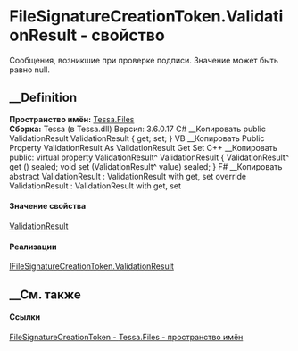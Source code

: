 # FileSignatureCreationToken.ValidationResult - свойство
Сообщения, возникшие при проверке подписи. Значение может быть равно null.
## __Definition
 **Пространство имён:** [Tessa.Files](N_Tessa_Files.htm)  
 **Сборка:** Tessa (в Tessa.dll) Версия: 3.6.0.17
C# __Копировать
     public ValidationResult ValidationResult { get; set; }
VB __Копировать
     Public Property ValidationResult As ValidationResult
    	Get
    	Set
C++ __Копировать
     public:
    virtual property ValidationResult^ ValidationResult {
    	ValidationResult^ get () sealed;
    	void set (ValidationResult^ value) sealed;
    }
F# __Копировать
     abstract ValidationResult : ValidationResult with get, set
    override ValidationResult : ValidationResult with get, set
#### Значение свойства
[ValidationResult](T_Tessa_Platform_Validation_ValidationResult.htm)
#### Реализации
[IFileSignatureCreationToken.ValidationResult](P_Tessa_Files_IFileSignatureCreationToken_ValidationResult.htm)  
##  __См. также
#### Ссылки
[FileSignatureCreationToken - ](T_Tessa_Files_FileSignatureCreationToken.htm)
[Tessa.Files - пространство имён](N_Tessa_Files.htm)
